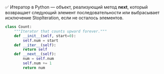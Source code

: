 ✅ Итератор в Python — объект, реализующий метод __next__, который возвращает следующий элемент последовательности или выбрасывает исключение StopIteration, если не осталось элементов.


```python
class Count:
    """Iterator that counts upward forever."""
    def __init__(self, start=0):
        self.num = start
    def __iter__(self):
        return self
    def __next__(self):
        num = self.num
        self.num += 1
        return num
```